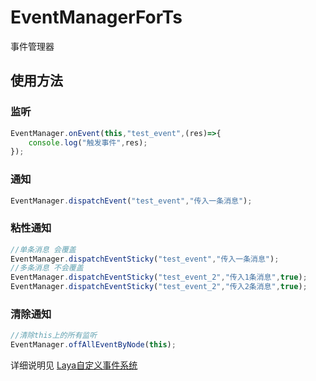 # EventManagerForTs
事件管理器

## 使用方法

### 监听
```typescript
EventManager.onEvent(this,"test_event",(res)=>{
    console.log("触发事件",res);
});
```

### 通知

```typescript
EventManager.dispatchEvent("test_event","传入一条消息");
```

### 粘性通知
```typescript
//单条消息 会覆盖
EventManager.dispatchEventSticky("test_event","传入一条消息");
//多条消息 不会覆盖
EventManager.dispatchEventSticky("test_event_2","传入1条消息",true);
EventManager.dispatchEventSticky("test_event_2","传入2条消息",true);
```

### 清除通知
```typescript
//清除this上的所有监听
EventManager.offAllEventByNode(this);
```

详细说明见 [Laya自定义事件系统](https://busyogg.github.io/2023/08/23/Laya%E8%87%AA%E5%AE%9A%E4%B9%89%E4%BA%8B%E4%BB%B6%E7%B3%BB%E7%BB%9F/)